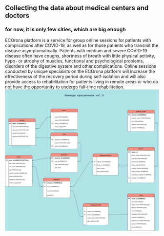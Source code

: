 ## Collecting the data about medical centers and doctors
### for now, it is only few cities, which are big enough
ECOrona platform is a service for group online sessions for patients with complications after COVID-19, as well as for those patients who transmit the disease asymptomatically. Patients with medium and severe COVID-19 disease often have coughs, shortness of breath with little physical activity, hypo- or atrophy of muscles, functional and psychological problems, disorders of the digestive system and other complications. Online sessions conducted by unique specialists on the ECOrona platform will increase the effectiveness of the recovery period during self-isolation and will also provide access to rehabilitation for patients living in remote areas or who do not have the opportunity to undergo full-time rehabilitation. 
![Entity Relationship Diagram](ERD-DBMS2.png)
